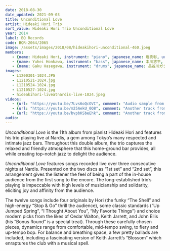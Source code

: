 ```yaml
---
date: 2018-08-30
date_updated: 2021-09-03
title: Unconditional Love
artist: Hideaki Hori Trio
sort_value: Hideaki Hori Trio Unconditional Love
year: 2014
label: BQ Records
code: BQR-2064/2065
image: /assets/images/2018/08/hideakihori-unconditional-460.jpeg
members:
   - {name: Hideaki Hori, instrument: "piano", japanese_name: 堀秀彰, url: "https://www.hideakihori.com/"}
   - {name: Yuhei Honkawa, instrument: "bass", japanese_name: 本川悠平, url: "http://yuhei-ponkawajazz.cocolog-nifty.com/"}
   - {name: Gaku Hasegawa, instrument: "drums", japanese_name: 長谷川ガク, url: "http://www.gakudrum.com/"}
images:
   - L1200301-1024.JPG
   - L1210521-1024.jpg
   - L1210524-1024.jpg
   - L1210527-1024.jpg
   - hideakihori-liveatnardis-live-1024.jpeg
videos: 
   - {url: "https://youtu.be/7Lvs6oQcOVI", comment: "Audio sample from the classic jazz standard “Our Love Is Here To Stay”, the third track on this album"}
   - {url: "https://youtu.be/m25AekU_0Q8", comment: "Another track from this album, John Ellis’s “Bonus Round”"}
   - {url: "https://youtu.be/bvpbKSbeEhk", comment: "Another track from this album, the jazz standard “Up Jumped Spring”"}
audio:
---
```

*Unconditional Love* is the 11th album from pianist Hideaki Hori and features his trio playing live at Nardis, a gem among Tokyo’s many respected and intimate jazz bars. Throughout this double album, the trio captures the relaxed and friendly atmosphere that this home-ground bar provides, all while creating top-notch jazz to delight the audience.

*Unconditional Love* features songs recorded live over three consecutive nights at Nardis. Presented on the two discs as “1st set” and “2nd set”, this arrangement gives the listener the feel of being a part of the in-house audience from the first song to the encore. The long-established trio’s playing is impeccable with high levels of musicianship and solidarity, eliciting joy and affinity from the audience.

The twelve songs include four originals by Hori (the funky “The Shell” and high-energy “Stop & Go” thrill the audience), some classic standards (“Up Jumped Spring”, “I Thought About You”, “My Favorite Things”) and choice modern picks from the likes of Cedar Walton, Keith Jarrett, and John Ellis (his “Bonus Round” is a special treat). Through these carefully chosen pieces, dynamics range from comfortable, mid-tempo swing, to fiery and up-tempo bop. For balance and breathing space, a few pretty ballads are included, including a fascinating version of Keith Jarrett’s “Blossom” which enraptures the club with a musical spell.



